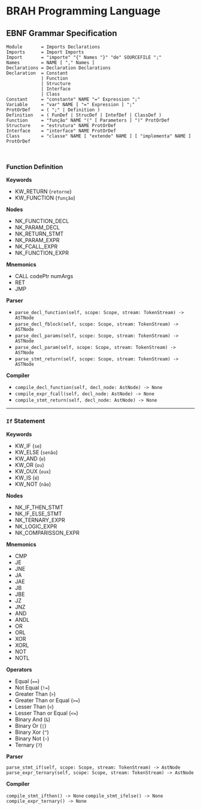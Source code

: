 # BRAH Programming Language

## EBNF Grammar Specification

```
Module       = Imports Declarations
Imports      = Import Imports
Import       = "importe" "{" Names "}" "de" SOURCEFILE ";"
Names        = NAME [ "," Names ]
Declarations = Declaration Declarations
Declaration  = Constant
             | Function
             | Structure
             | Interface
             | Class
Constant     = "constante" NAME "=" Expression ";"
Variable     = "var" NAME [ "=" Expression ] ";"
ProtOrDef    = ( ";" | Definition )
Definition   = ( FunDef | StrucDef | IntefDef | ClassDef )
Function     = "função" NAME "(" [ Parameters ] ")" ProtOrDef
Structure    = "estrutura" NAME ProtOrDef
Interface    = "interface" NAME ProtOrDef
Class        = "classe" NAME [ "extende" NAME ] [ "implementa" NAME ] ProtOrDef



```

### Function Definition

**Keywords**

* KW_RETURN (`retorne`)
* KW_FUNCTION (`função`)

**Nodes**

* NK_FUNCTION_DECL
* NK_PARAM_DECL
* NK_RETURN_STMT
* NK_PARAM_EXPR
* NK_FCALL_EXPR
* NK_FUNCTION_EXPR

**Mnemonics**

* CALL codePtr numArgs
* RET
* JMP

**Parser**

* `parse_decl_function(self, scope: Scope, stream: TokenStream) -> ASTNode`
* `parse_decl_fblock(self, scope: Scope, stream: TokenStream) -> ASTNode`
* `parse_decl_params(self, scope: Scope, stream: TokenStream) -> ASTNode`
* `parse_decl_param(self, scope: Scope, stream: TokenStream) -> ASTNode`
* `parse_stmt_return(self, scope: Scope, stream: TokenStream) -> ASTNode`

**Compiler**

* `compile_decl_function(self, decl_node: AstNode) -> None`
* `compile_expr_fcall(self, decl_node: AstNode) -> None`
* `compile_stmt_return(self, decl_node: AstNode) -> None`


---

### `If` Statement

**Keywords**

* KW_IF (`se`)
* KW_ELSE (`senão`)
* KW_AND (`e`)
* KW_OR (`ou`)
* KW_OUX (`oux`)
* KW_IS (`é`)
* KW_NOT (`não`)

**Nodes**

* NK_IF_THEN_STMT
* NK_IF_ELSE_STMT
* NK_TERNARY_EXPR
* NK_LOGIC_EXPR
* NK_COMPARISSON_EXPR

**Mnemonics**

* CMP
* JE
* JNE
* JA
* JAE
* JB
* JBE
* JZ
* JNZ
* AND
* ANDL
* OR
* ORL
* XOR
* XORL
* NOT
* NOTL

**Operators**

* Equal (`==`)
* Not Equal (`!=`)
* Greater Than (`>`)
* Greater Than or Equal (`>=`)
* Lesser Than (`<`)
* Lesser Than or Equal (`<=`)
* Binary And (`&`)
* Binary Or (`|`)
* Binary Xor (`^`)
* Binary Not (`~`)
* Ternary (`?`)

**Parser**

`parse_stmt_if(self, scope: Scope, stream: TokenStream) -> AstNode`
`parse_expr_ternary(self, scope: Scope, stream: TokenStream) -> AstNode`

**Compiler**

`compile_stmt_ifthen() -> None`
`compile_stmt_ifelse() -> None`
`compile_expr_ternary() -> None`
